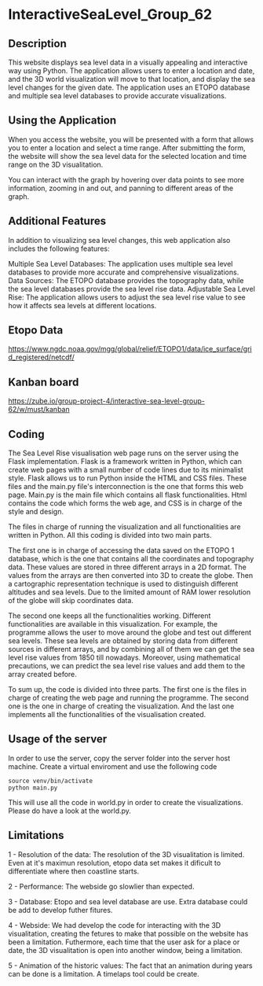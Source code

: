 # InteractiveSeaLevel_Group_62
## Description
This website displays sea level data in a visually appealing and interactive way using Python.
The application allows users to enter a location and date, and the 3D world visualization will move to that location, and display the sea level changes for the given date. The application uses an ETOPO database and multiple sea level databases to provide accurate visualizations.

## Using the Application
When you access the website, you will be presented with a form that allows you to enter a location and select a time range. After submitting the form, the website will show the sea level data for the selected location and time range on the 3D visualitation.

You can interact with the graph by hovering over data points to see more information, zooming in and out, and panning to different areas of the graph.

## Additional Features
In addition to visualizing sea level changes, this web application also includes the following features:

Multiple Sea Level Databases: The application uses multiple sea level databases to provide more accurate and comprehensive visualizations.
Data Sources: The ETOPO database provides the topography data, while the sea level databases provide the sea level rise data.
Adjustable Sea Level Rise: The application allows users to adjust the sea level rise value to see how it affects sea levels at different locations.

## Etopo Data

https://www.ngdc.noaa.gov/mgg/global/relief/ETOPO1/data/ice_surface/grid_registered/netcdf/

## Kanban board

https://zube.io/group-project-4/interactive-sea-level-group-62/w/must/kanban

## Coding

The Sea Level Rise visualisation web page runs on the server using the Flask implementation. Flask is a framework written in Python, which can create web pages with a small number of code lines due to its minimalist style. Flask allows us to run Python inside the HTML and CSS files. These files and the main.py file's interconnection is the one that forms this web page. Main.py is the main file which contains all flask functionalities. Html contains the code which forms the web age, and CSS is in charge of the style and design.  

The files in charge of running the visualization and all functionalities are written in Python. All this coding is divided into two main parts. 

The first one is in charge of accessing the data saved on the ETOPO 1 database, which is the one that contains all the coordinates and topography data. These values are stored in three different arrays in a 2D format. The values from the arrays are then converted into 3D to create the globe. Then a cartographic representation technique is used to distinguish different altitudes and sea levels. Due to the limited amount of RAM lower resolution of the globe will skip coordinates data. 

The second one keeps all the functionalities working. Different functionalities are available in this visualization. For example, the programme allows the user to move around the globe and test out different sea levels. These sea levels are obtained by storing data from different sources in different arrays, and by combining all of them we can get the sea level rise values from 1850 till nowadays. Moreover, using mathematical precautions, we can predict the sea level rise values and add them to the array created before.

To sum up, the code is divided into three parts. The first one is the files in charge of creating the web page and running the programme. The second one is the one in charge of creating the visualization. And the last one implements all the functionalities of the visualisation created.

## Usage of the server

In order to use the server, copy the server folder into the server host machine. Create a virtual enviroment and use the following code

```
source venv/bin/activate
python main.py
```

This will use all the code in world.py in order to create the visualizations. Please do have a look at the world.py.

## Limitations 

1 - Resolution of the data: The resolution of the 3D visualitation is limited. Even at it's maximun resolution, etopo data set makes it dificult to differentiate where then coastline starts. 

2 - Performance: The webside go slowlier than expected.

3 - Database: Etopo and sea level database are use. Extra database could be add to develop futher fitures.

4 - Webside: We had develop the code for interacting with the 3D visualitation, creating the fetures to make that possible on the website has been a limitation. Futhermore, each time that the user ask for a place or date, the 3D visualitation is open into another window, being a limitation.

5 - Animation of the historic values: The fact that an animation during years can be done is a limitation. A timelaps tool could be create.

